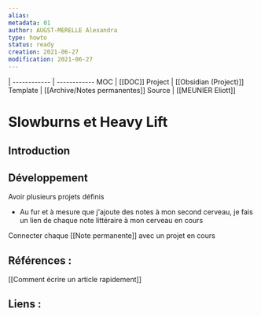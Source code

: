 ```yaml
---
alias:
metadata: 01
author: AUGST-MERELLE Alexandra
type: howto
status: ready
creation: 2021-06-27
modification: 2021-06-27
---
```

 | 
------------ | ------------
MOC | [[DOC]]
Project | [[Obsidian (Project)]]
Template | [[Archive/Notes permanentes]]
Source | [[MEUNIER Eliott]]
# Slowburns et Heavy Lift

## Introduction

## Développement

Avoir plusieurs projets définis
- Au fur et à mesure que j'ajoute des notes à mon second cerveau, je fais un lien de chaque note littéraire à mon cerveau en cours

Connecter chaque [[Note permanente]] avec un projet en cours

## Références :
[[Comment écrire un article rapidement]]

## Liens :

